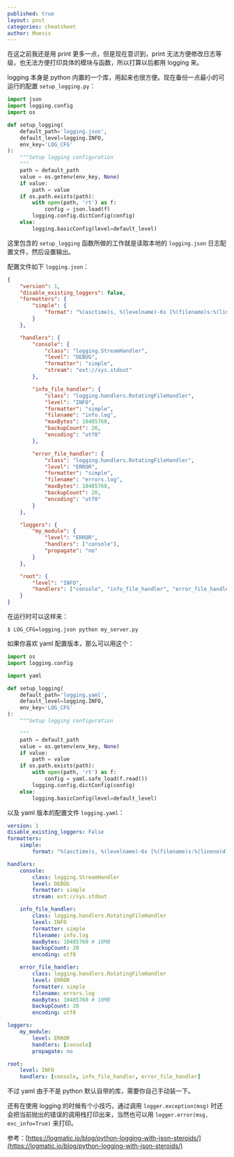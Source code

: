 ```yaml
---
published: true
layout: post
categories: cheatsheet
author: Moevis
---
```

在这之前我还是用 print 更多一点，但是现在意识到，print 无法方便修改日志等级，也无法方便打印具体的模块与函数，所以打算以后都用 logging 来。

logging 本身是 python 内置的一个库，用起来也很方便。现在备份一点最小的可运行的配置 `setup_logging.py`：

```python
import json
import logging.config
import os

def setup_logging(
    default_path='logging.json',
    default_level=logging.INFO,
    env_key='LOG_CFG'
):
    """Setup logging configuration
    """
    path = default_path
    value = os.getenv(env_key, None)
    if value:
        path = value
    if os.path.exists(path):
        with open(path, 'rt') as f:
            config = json.load(f)
        logging.config.dictConfig(config)
    else:
        logging.basicConfig(level=default_level)
```

这里包含的 `setup_logging` 函数所做的工作就是读取本地的 `logging.json` 日志配置文件，然后设置输出。

配置文件如下 `logging.json`：

```json
{
    "version": 1,
    "disable_existing_loggers": false,
    "formatters": {
        "simple": {
            "format": "%(asctime)s, %(levelname)-6s [%(filename)s:%(lineno)d] %(message)s"
        }
    },

    "handlers": {
        "console": {
            "class": "logging.StreamHandler",
            "level": "DEBUG",
            "formatter": "simple",
            "stream": "ext://sys.stdout"
        },

        "info_file_handler": {
            "class": "logging.handlers.RotatingFileHandler",
            "level": "INFO",
            "formatter": "simple",
            "filename": "info.log",
            "maxBytes": 10485760,
            "backupCount": 20,
            "encoding": "utf8"
        },

        "error_file_handler": {
            "class": "logging.handlers.RotatingFileHandler",
            "level": "ERROR",
            "formatter": "simple",
            "filename": "errors.log",
            "maxBytes": 10485760,
            "backupCount": 20,
            "encoding": "utf8"
        }
    },

    "loggers": {
        "my_module": {
            "level": "ERROR",
            "handlers": ["console"],
            "propagate": "no"
        }
    },

    "root": {
        "level": "INFO",
        "handlers": ["console", "info_file_handler", "error_file_handler"]
    }
}
```

在运行时可以这样来：
```
$ LOG_CFG=logging.json python my_server.py
```

如果你喜欢 yaml 配置版本，那么可以用这个：

```python
import os
import logging.config

import yaml

def setup_logging(
    default_path='logging.yaml',
    default_level=logging.INFO,
    env_key='LOG_CFG'
):
    """Setup logging configuration

    """
    path = default_path
    value = os.getenv(env_key, None)
    if value:
        path = value
    if os.path.exists(path):
        with open(path, 'rt') as f:
            config = yaml.safe_load(f.read())
        logging.config.dictConfig(config)
    else:
        logging.basicConfig(level=default_level)
```

以及 yaml 版本的配置文件 `logging.yaml`：

```yaml
version: 1
disable_existing_loggers: False
formatters:
    simple:
        format: "%(asctime)s, %(levelname)-6s [%(filename)s:%(lineno)d] %(message)s"

handlers:
    console:
        class: logging.StreamHandler
        level: DEBUG
        formatter: simple
        stream: ext://sys.stdout

    info_file_handler:
        class: logging.handlers.RotatingFileHandler
        level: INFO
        formatter: simple
        filename: info.log
        maxBytes: 10485760 # 10MB
        backupCount: 20
        encoding: utf8

    error_file_handler:
        class: logging.handlers.RotatingFileHandler
        level: ERROR
        formatter: simple
        filename: errors.log
        maxBytes: 10485760 # 10MB
        backupCount: 20
        encoding: utf8

loggers:
    my_module:
        level: ERROR
        handlers: [console]
        propagate: no

root:
    level: INFO
    handlers: [console, info_file_handler, error_file_handler]
```

不过 yaml 由于不是 python 默认自带的库，需要你自己手动装一下。

还有在使用 logging 的时候有个小技巧，通过调用 `logger.exception(msg)` 时还会把当前抛出的错误的调用栈打印出来，当然也可以用 `logger.error(msg, exc_info=True)` 来打印。


参考：[https://logmatic.io/blog/python-logging-with-json-steroids/](https://logmatic.io/blog/python-logging-with-json-steroids/)

